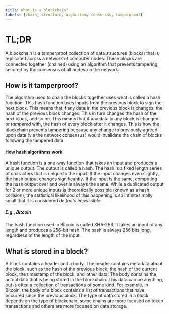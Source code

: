 ```yaml
---
title: What is a blockchain?
labels: [chain, structure, algorithm, consensus, tamperproof]
---
```


# TL;DR

A blockchain is a tamperproof collection of data structures (blocks) that is replicated across a network of computer nodes. These blocks are connected together (chained) using an algorithm that prevents tampering, secured by the consensus of all nodes on the network.

## How is it tamperproof?

The algorithm used to chain the blocks together uses what is called a hash function. This hash function uses inputs from the previous block to sign the next block. This means that if any data in the previous block is changes, the hash of the previous block changes. This in turn changes the hash of the next block, and so on. This means that if any data in any block is changed or _tampered_ with, the hash of every block after it changes. This is how the blockchain prevents tampering because any change to previously agreed upon data (via the network consensus) would invalidate the chain of blocks following the tampered data.

#### How hash algorithms work

A hash function is a one-way function that takes an input and produces a unique output. The output is called a hash. The hash is a fixed length series of characters that is unique to the input. If the input changes even slightly, the hash output changes significantly. If the input is the same, computing the hash output over and over is always the same. While a duplicated output for 2 or more unique inputs is theoretically possible (known as a hash collision), the statistical likelihood of this happening is so infinitesimally small that it is considered _de facto impossible_.

##### E.g., Bitcoin

The hash function used in Bitcoin is called SHA-256. It takes an input of any length and produces a 256-bit hash. The hash is always 256 bits long, regardless of the length of the input.

## What is stored in a block?

A block contains a header and a body. The header contains metadata about the block, such as the hash of the previous block, the hash of the current block, the timestamp of the block, and other data. The body contains the actual data that is being stored in the blockchain. This data can be anything, but is often a collection of transactions of some kind. For example, in Bitcoin, the body of a block contains a list of transactions that have occurred since the previous block. The type of data stored in a block depends on the type of blockchain, some chains are more focused on token transactions and others are more focused on data storage.
